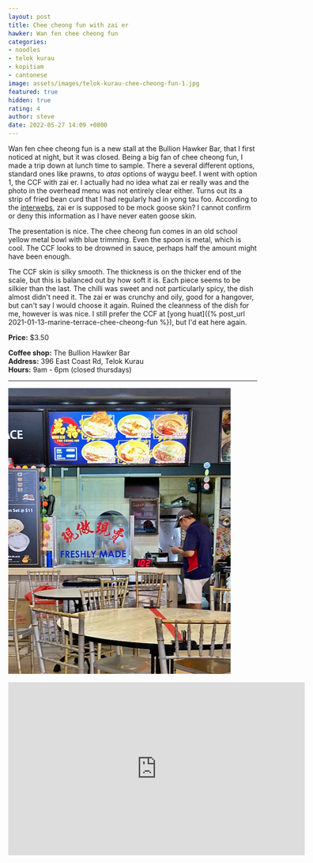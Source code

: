 ```yaml
---
layout: post
title: Chee cheong fun with zai er
hawker: Wan fen chee cheong fun
categories:
- noodles
- telok kurau
- kopitiam
- cantonese
image: assets/images/telok-kurau-chee-cheong-fun-1.jpg
featured: true
hidden: true
rating: 4
author: steve
date: 2022-05-27 14:09 +0800
---
```

Wan fen chee cheong fun is a new stall at the Bullion Hawker Bar, that I first noticed at night, but it was closed. Being a big fan of chee cheong fun, I made a trip down at lunch time to sample. There a several different options, standard ones like prawns, to *atas* options of waygu beef. I went with option 1, the CCF with zai er. I actually had no idea what zai er really was and the photo in the overhead menu was not entirely clear either. Turns out its a strip of fried bean curd that I had regularly had in yong tau foo. According to the [interwebs](https://noobcook.com/air-fried-zai-er/), zai er is supposed to be mock goose skin? I cannot confirm or deny this information as I have never eaten goose skin.

The presentation is nice. The chee cheong fun comes in an old school yellow metal bowl with blue trimming. Even the spoon is metal, which is cool. The CCF looks to be drowned in sauce, perhaps half the amount might have been enough.

The CCF skin is silky smooth. The thickness is on the thicker end of the scale, but this is balanced out by how soft it is. Each piece seems to be silkier than the last. The chilli was sweet and not particularly spicy, the dish almost didn't need it. The zai er was crunchy and oily, good for a hangover, but can't say I would choose it again. Ruined the cleanness of the dish for me, however is was nice. I still prefer the CCF at [yong huat]({% post_url 2021-01-13-marine-terrace-chee-cheong-fun %}), but I'd eat here again.

**Price:** $3.50  

**Coffee shop:** The Bullion Hawker Bar  
**Address:** 396 East Coast Rd, Telok Kurau  
**Hours:** 9am - 6pm (closed thursdays)

***  

![Wan fen chee cheong fun](/assets/images/telok-kurau-chee-cheong-fun-2.jpg "Wan fen chee cheong fun")

<iframe src="https://www.google.com/maps/embed?pb=!1m14!1m8!1m3!1d15955.110290304461!2d103.9117255!3d1.3087095!3m2!1i1024!2i768!4f13.1!3m3!1m2!1s0x0%3A0xe164775d5b0eaaa7!2sThe%20Bullion%20HawkerBar!5e0!3m2!1sen!2ssg!4v1628741820622!5m2!1sen!2ssg" width="600" height="350" style="border:0;" allowfullscreen="" loading="lazy"></iframe>